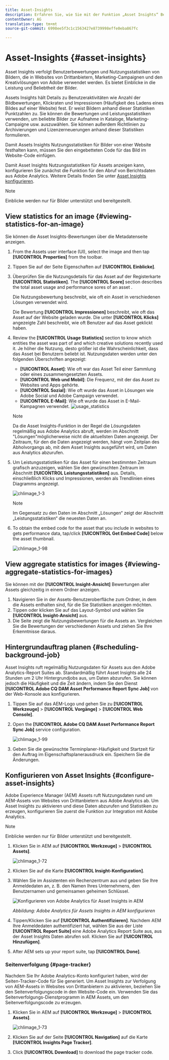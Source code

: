 ```yaml
---
title: Asset-Insights
description: Erfahren Sie, wie Sie mit der Funktion „Asset Insights“ Benutzerbewertungen und Nutzungsstatistiken von Bildern nachverfolgen können, die auf Drittanbieter-Websites, in Marketingkampagnen und den Kreativlösungen von Adobe verwendet werden.
contentOwner: AG
translation-type: tm+mt
source-git-commit: 6998ee5f3c1c1563427e8739998effe0eba867fc

---
```



# Asset-Insights {#asset-insights}

Asset Insights verfolgt Benutzerbewertungen und Nutzungsstatistiken von Bildern, die in Websites von Drittanbietern, Marketing-Campaignen und den Kreativlösungen von Adobe verwendet werden. Es bietet Einblicke in die Leistung und Beliebtheit der Bilder.

Assets Insights hält Details zu Benutzeraktivitäten wie Anzahl der Bildbewertungen, Klickraten und Impressionen (Häufigkeit des Ladens eines Bildes auf einer Website) fest. Er weist Bildern anhand dieser Statistiken Punktzahlen zu. Sie können die Bewertungen und Leistungsstatistiken verwenden, um beliebte Bilder zur Aufnahme in Kataloge, Marketing-Campaigne usw. auszuwählen. Sie können außerdem Richtlinien zu Archivierungen und Lizenzerneuerungen anhand dieser Statistiken formulieren.

Damit Assets Insights Nutzungsstatistiken für Bilder von einer Website festhalten kann, müssen Sie den eingebetteten Code für das Bild im Website-Code einfügen.

Damit Asset Insights Nutzungsstatistiken für Assets anzeigen kann, konfigurieren Sie zunächst die Funktion für den Abruf von Berichtsdaten aus Adobe Analytics. Weitere Details finden Sie unter [Asset Insights konfigurieren](#configure-asset-insights).

>[!NOTE]
>
>Einblicke werden nur für Bilder unterstützt und bereitgestellt.

## View statistics for an image {#viewing-statistics-for-an-image}

Sie können die Asset Insights-Bewertungen über die Metadatenseite anzeigen.

1. From the Assets user interface (UI), select the image and then tap **[!UICONTROL Properties]** from the toolbar.
1. Tippen Sie auf der Seite Eigenschaften auf **[!UICONTROL Einblicke]**.
1. Überprüfen Sie die Nutzungsdetails für das Asset auf der Registerkarte **[!UICONTROL Statistiken]**. The **[!UICONTROL Score]** section describes the total asset usage and performance sores of an asset .

   Die Nutzungsbewertung beschreibt, wie oft ein Asset in verschiedenen Lösungen verwendet wird.

   Die Bewertung **[!UICONTROL Impressionen]** beschreibt, wie oft das Asset auf der Website geladen wurde. Die unter **[!UICONTROL Klicks]** angezeigte Zahl beschreibt, wie oft Benutzer auf das Asset geklickt haben.

1. Review the **[!UICONTROL Usage Statistics]** section to know which entities the asset was part of and which creative solutions recently used it. Je höher die Nutzung, desto größer ist die Wahrscheinlichkeit, dass das Asset bei Benutzern beliebt ist. Nutzungsdaten werden unter den folgenden Überschriften angezeigt:

   * **[!UICONTROL Asset]**: Wie oft war das Asset Teil einer Sammlung oder eines zusammengesetzten Assets.
   * **[!UICONTROL Web und Mobil]**: Die Frequenz, mit der das Asset zu Websites und Apps gehörte.
   * **[!UICONTROL Sozial]**: Wie oft wurde das Asset in Lösungen wie Adobe Social und Adobe Campaign verwendet.
   * **[!UICONTROL E-Mail]**: Wie oft wurde das Asset in E-Mail-Kampagnen verwendet.
   ![usage_statistics](assets/usage_statistics.png)

   >[!NOTE]
   >
   >Da die Asset Insights-Funktion in der Regel die Lösungsdaten regelmäßig aus Adobe Analytics abruft, werden im Abschnitt &quot;Lösungen&quot;möglicherweise nicht die aktuellsten Daten angezeigt. Der Zeitraum, für den die Daten angezeigt werden, hängt vom Zeitplan des Abholvorgangs ab, mit dem Asset Insights ausgeführt wird, um Daten aus Analytics abzurufen.

1. Um Leistungsstatistiken für das Asset für einen bestimmten Zeitraum grafisch anzuzeigen, wählen Sie den gewünschten Zeitraum im Abschnitt **[!UICONTROL Leistungsstatistiken]** aus. Details, einschließlich Klicks und Impressionen, werden als Trendlinien eines Diagramms angezeigt.

   ![chlimage_1-3](assets/chlimage_1-3.jpeg)

   >[!NOTE]
   >
   >Im Gegensatz zu den Daten im Abschnitt „Lösungen“ zeigt der Abschnitt „Leistungsstatistiken“ die neuesten Daten an.

1. To obtain the embed code for the asset that you include in websites to gets performance data, tap/click **[!UICONTROL Get Embed Code]** below the asset thumbnail. <!-- For more information on how to include your Embed code in third-party web pages, see [Using Page Tracker and Embed code in web pages](/help/assets/use-page-tracker.md). -->

   ![chlimage_1-98](assets/chlimage_1-98.png)

## View aggregate statistics for images {#viewing-aggregate-statistics-for-images}

Sie können mit der **[!UICONTROL Insight-Ansicht]** Bewertungen aller Assets gleichzeitig in einem Ordner anzeigen.

1. Navigieren Sie in der Assets-Benutzeroberfläche zum Ordner, in dem die Assets enthalten sind, für die Sie Statistiken anzeigen möchten.
1. Tippen oder klicken Sie auf das Layout-Symbol und wählen Sie **[!UICONTROL Insight-Ansicht]** aus.
1. Die Seite zeigt die Nutzungsbewertungen für die Assets an. Vergleichen Sie die Bewertungen der verschiedenen Assets und ziehen Sie Ihre Erkenntnisse daraus.

## Hintergrundauftrag planen {#scheduling-background-job}

Asset Insights ruft regelmäßig Nutzungsdaten für Assets aus den Adobe Analytics-Report Suites ab. Standardmäßig führt Asset Insights alle 24 Stunden um 2 Uhr Hintergrundjobs aus, um Daten abzurufen. Sie können jedoch die Häufigkeit und die Zeit ändern, indem Sie den Dienst **[!UICONTROL Adobe CQ DAM Asset Performance Report Sync Job]** von der Web-Konsole aus konfigurieren.

1. Tippen Sie auf das AEM-Logo und gehen Sie zu **[!UICONTROL Werkzeuge]** > **[!UICONTROL Vorgänge]** > **[!UICONTROL Web Console]**.
1. Open the **[!UICONTROL Adobe CQ DAM Asset Performance Report Sync Job]** service configuration.

   ![chlimage_1-99](assets/chlimage_1-99.png)

1. Geben Sie die gewünschte Terminplaner-Häufigkeit und Startzeit für den Auftrag im Eigenschaftsplanerausdruck ein. Speichern Sie die Änderungen.

## Konfigurieren von Asset Insights {#configure-asset-insights}

Adobe Experience Manager (AEM) Assets ruft Nutzungsdaten rund um AEM-Assets von Websites von Drittanbietern aus Adobe Analytics ab. Um Asset Insights zu aktivieren und diese Daten abzurufen und Statistiken zu erzeugen, konfigurieren Sie zuerst die Funktion zur Integration mit Adobe Analytics.

>[!NOTE]
>
>Einblicke werden nur für Bilder unterstützt und bereitgestellt.

1. Klicken Sie in AEM auf **[!UICONTROL Werkzeuge]** > **[!UICONTROL Assets]**.

   ![chlimage_1-72](assets/chlimage_1-72.png)

1. Klicken Sie auf die Karte **[!UICONTROL Insight-Konfiguration]**.
1. Wählen Sie im Assistenten ein Rechenzentrum aus und geben Sie Ihre Anmeldedaten an, z. B. den Namen Ihres Unternehmens, den Benutzernamen und gemeinsamen geheimen Schlüssel.

   ![Konfigurieren von Adobe Analytics für Asset Insights in AEM](assets/insights_config2.png)

   *Abbildung: Adobe Analytics für Assets Insights in AEM konfigurieren*

1. Tippen/Klicken Sie auf **[!UICONTROL Authentifizieren]**. Nachdem AEM Ihre Anmeldedaten authentifiziert hat, wählen Sie aus der Liste **[!UICONTROL Report Suite]** eine Adobe Analytics Report Suite aus, aus der Asset Insights Daten abrufen soll. Klicken Sie auf **[!UICONTROL Hinzufügen]**.
1. After AEM sets up your report suite, tap **[!UICONTROL Done]**.

### Seitenverfolgung {#page-tracker}

Nachdem Sie Ihr Adobe Analytics-Konto konfiguriert haben, wird der Seiten-Tracker-Code für Sie generiert. Um Asset Insights zur Verfolgung von AEM-Assets in Websites von Drittanbietern zu aktivieren, beziehen Sie den Seitenverfolgungscode in den Website-Code ein. Verwenden Sie das Seitenverfolgungs-Dienstprogramm in AEM Assets, um den Seitenverfolgungscode zu erzeugen. <!--  For more information on how to include your Page Tracker code in third-party web pages, see [Using Page Tracker and Embed code in web pages](/help/assets/use-page-tracker.md). -->

1. Klicken Sie in AEM auf **[!UICONTROL Werkzeuge]** > **[!UICONTROL Assets]**.

   ![chlimage_1-73](assets/chlimage_1-73.png)

1. Klicken Sie auf der Seite **[!UICONTROL Navigation]** auf die Karte **[!UICONTROL Insights Page Tracker]**.
1. Click **[!UICONTROL Download]** to download the page tracker code.

<!--

## Using demo package for Asset Insights {#using-demo-package-for-asset-insights}

Using the demo package, you can enable Adobe Asset Insights to capture data from and generate insights for a sample web page.

1. Configure Asset Insights using the instructions in [Configure Asset Insights](#configure-asset-insights).
1. Download the sample AEM Assets package from below and install the package from CRXDE package manager.

   [Get File](assets/insightsdemo.zip)

1. Download the ZIP file containing the sample web page from below and extract on your local file system.

   [Get File](assets/demosite.zip)

1. Click the web page to open it in the web browser.

   >[!CAUTION]
   >
   >Web Page is configured to load asset from the localhost server . In case your server is running somewhere else change server address from localhost to server address in the HTML content of the web page.

   >[!NOTE]
   >
   >The external web page can be in AEM itself.

-->
